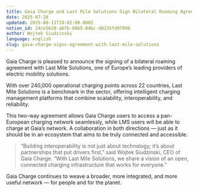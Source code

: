 ```yaml
---
title: Gaia Charge and Last Mile Solutions Sign Bilateral Roaming Agreement
date: 2025-07-28
updated: 2025-08-11T10:02:00.000Z
notion_id: 24ce5620-ab7b-80b5-84bc-d0235fd97998
author: Wojtek Siudzinski
language: english
slug: gaia-charge-signs-agreement-with-last-mile-solutions
---
```


Gaia Charge is pleased to announce the signing of a bilateral roaming agreement with Last Mile Solutions, one of Europe’s leading providers of electric mobility solutions.

With over 240,000 operational charging points across 22 countries, Last Mile Solutions is a benchmark in the sector, offering intelligent charging management platforms that combine scalability, interoperability, and reliability.

This two-way agreement allows Gaia Charge users to access a pan-European charging network seamlessly, while LMS users will be able to charge at Gaia’s network. A collaboration in both directions — just as it should be in an ecosystem that aims to be truly connected and accessible.

> “Building interoperability is not just about technology; it’s about partnerships that put drivers first,” said Wojtek Siudzinski, CEO of Gaia Charge. “With Last Mile Solutions, we share a vision of an open, connected charging infrastructure that works for everyone.”

Gaia Charge continues to weave a broader, more integrated, and more useful network — for people and for the planet.

